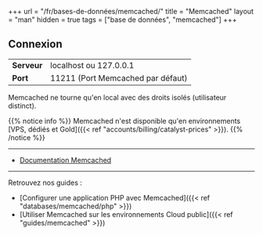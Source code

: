 +++
url = "/fr/bases-de-données/memcached/"
title = "Memcached"
layout = "man"
hidden = true
tags = ["base de données", "memcached"]
+++

## Connexion

|             |                                   |
|-------------|-----------------------------------|
| **Serveur** | localhost ou 127.0.0.1            |
| **Port**    | 11211 (Port Memcached par défaut) |

Memcached ne tourne qu'en local avec des droits isolés (utilisateur distinct).

{{% notice info %}}
Memcached n'est disponible qu'en environnements [VPS, dédiés et Gold]({{< ref "accounts/billing/catalyst-prices" >}}).
{{% /notice %}}

---

- [Documentation Memcached](https://github.com/memcached/memcached/wiki)

---

Retrouvez nos guides :

- [Configurer une application PHP avec Memcached]({{< ref "databases/memcached/php" >}})
- [Utiliser Memcached sur les environnements Cloud public]({{< ref "guides/memcached" >}})
